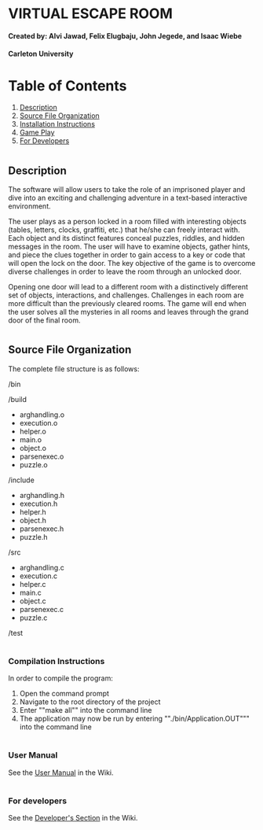 # VIRTUAL ESCAPE ROOM

#### Created by: Alvi Jawad, Felix Elugbaju, John Jegede, and Isaac Wiebe
#### Carleton University

# Table of Contents
1. [Description](#Description)
2. [Source File Organization](#dirstructure)
3. [Installation Instructions](#install)
4. [Game Play](#gameplay)
5. [For Developers](#development)

# <a name="Description"></a>
## Description

The software will allow users to take the role of an imprisoned player and dive into an exciting
and challenging adventure in a text-based interactive environment.

The user plays as a person locked in a room filled with interesting objects (tables, letters, clocks,
graffiti, etc.) that he/she can freely interact with. Each object and its distinct features conceal
puzzles, riddles, and hidden messages in the room. The user will have to examine objects, gather
hints, and piece the clues together in order to gain access to a key or code that will open the lock
on the door. The key objective of the game is to overcome diverse challenges in order to leave
the room through an unlocked door.

Opening one door will lead to a different room with a distinctively different set of objects,
interactions, and challenges. Challenges in each room are more difficult than the previously
cleared rooms. The game will end when the user solves all the mysteries in all rooms and leaves
through the grand door of the final room.

# <a name ="dirstructure"></a>
## Source File Organization

The complete file structure is as follows: 


/bin

/build
- arghandling.o
- execution.o
- helper.o
- main.o
- object.o
- parsenexec.o
- puzzle.o

/include 
- arghandling.h
- execution.h
- helper.h
- object.h
- parsenexec.h
- puzzle.h 

/src
- arghandling.c 
- execution.c
- helper.c 
- main.c 
- object.c 
- parsenexec.c 
- puzzle.c

/test

# <a name ="install"></a>
### Compilation Instructions

In order to compile the program:
1) Open the command prompt
2) Navigate to the root directory of the project
3) Enter ""make all"" into the command line
4) The application may now be run by entering ""./bin/Application.OUT""" into the command line


# <a name = "gameplay"></a>
### User Manual

See the [User Manual](https://www.google.com) in the Wiki. 

# <a name = "development"></a>
### For developers
See the [Developer's Section](https://www.google.com) in the Wiki. 
